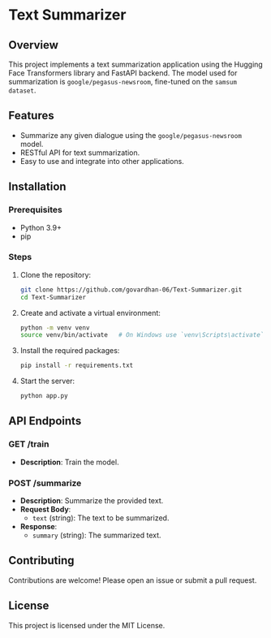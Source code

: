 # Text Summarizer

## Overview

This project implements a text summarization application using the Hugging Face Transformers library and FastAPI backend. The model used for summarization is `google/pegasus-newsroom`, fine-tuned on the `samsum dataset`.

## Features

- Summarize any given dialogue using the `google/pegasus-newsroom` model.
- RESTful API for text summarization.
- Easy to use and integrate into other applications.

## Installation

### Prerequisites

- Python 3.9+
- pip

### Steps

1. Clone the repository:

   ```bash
   git clone https://github.com/govardhan-06/Text-Summarizer.git
   cd Text-Summarizer
   ```

2. Create and activate a virtual environment:

   ```bash
   python -m venv venv
   source venv/bin/activate   # On Windows use `venv\Scripts\activate`
   ```

3. Install the required packages:

   ```bash
   pip install -r requirements.txt
   ```

4. Start the server:
   ```bash
   python app.py
   ```

## API Endpoints

### GET /train

- **Description**: Train the model.

### POST /summarize

- **Description**: Summarize the provided text.
- **Request Body**:
  - `text` (string): The text to be summarized.
- **Response**:
  - `summary` (string): The summarized text.

## Contributing

Contributions are welcome! Please open an issue or submit a pull request.

## License

This project is licensed under the MIT License.
